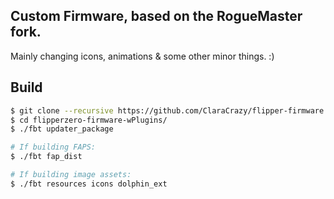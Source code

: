 ## Custom Firmware, based on the RogueMaster fork.
Mainly changing icons, animations & some other minor things. :)

## Build
```bash
$ git clone --recursive https://github.com/ClaraCrazy/flipper-firmware.git
$ cd flipperzero-firmware-wPlugins/
$ ./fbt updater_package

# If building FAPS:
$ ./fbt fap_dist

# If building image assets:
$ ./fbt resources icons dolphin_ext
```
